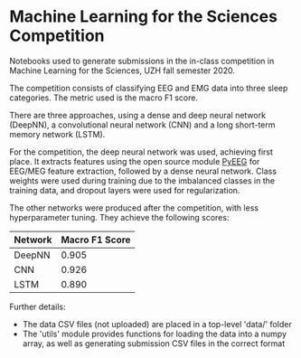 # Machine Learning for the Sciences Competition

Notebooks used to generate submissions in the in-class competition in Machine Learning for the Sciences, UZH fall semester 2020. 

The competition consists of classifying EEG and EMG data into three sleep categories. The metric used is the macro F1 score.

There are three approaches, using a dense and deep neural network (DeepNN), a convolutional neural network (CNN) and a long short-term memory network (LSTM).

For the competition, the deep neural network was used, achieving first place. It extracts features using the open source module [PyEEG](https://www.hindawi.com/journals/cin/2011/406391/) for EEG/MEG feature extraction, followed by a dense neural network. Class weights were used during training due to the imbalanced classes in the training data, and dropout layers were used for regularization. 

The other networks were produced after the competition, with less hyperparameter tuning.  They achieve the following scores:

| Network      | Macro F1 Score |
| ----------- | ----------- |
| DeepNN      | 0.905       |
| CNN   | 0.926        |
| LSTM  | 0.890        |

Further details:
* The data CSV files (not uploaded) are placed in a top-level 'data/' folder
* The 'utils' module provides functions for loading the data into a numpy array, as well as generating submission CSV files in the correct format
